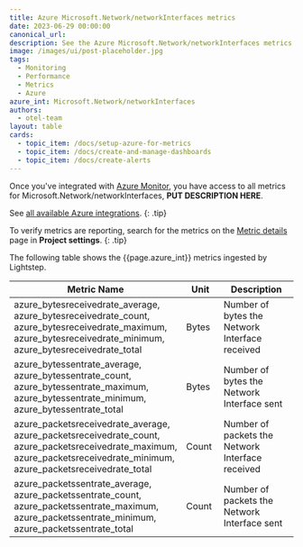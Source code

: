 ```yaml
---
title: Azure Microsoft.Network/networkInterfaces metrics
date: 2023-06-29 00:00:00
canonical_url:
description: See the Azure Microsoft.Network/networkInterfaces metrics ingested by Lightstep Observability
image: /images/ui/post-placeholder.jpg
tags:
  - Monitoring
  - Performance
  - Metrics
  - Azure
azure_int: Microsoft.Network/networkInterfaces
authors:
  - otel-team
layout: table
cards:
  - topic_item: /docs/setup-azure-for-metrics
  - topic_item: /docs/create-and-manage-dashboards
  - topic_item: /docs/create-alerts
---
```

Once you've integrated with [Azure Monitor](/docs/setup-azure-for-metrics), you have access to all metrics for Microsoft.Network/networkInterfaces, **PUT DESCRIPTION HERE**. 

See [all available Azure integrations](/docs/azure-metrics).
{: .tip}

To verify metrics are reporting, search for the metrics on the [Metric details](/docs/manage-metric-details) page in **Project settings**.
{: .tip}

The following table shows the {{page.azure_int}} metrics ingested by Lightstep.
<table class="table-aws">
<colgroup><col span="1" style="width: 35%;" /><col span="1" style="width: 15%;" /><col span="1" style="width: 35%;" /></colgroup>
  <thead>
    <th>Metric Name</th>
    <th>Unit</th>
    <th>Description</th>
  </thead>
  <tr>
    <td>azure_bytesreceivedrate_average, azure_bytesreceivedrate_count, azure_bytesreceivedrate_maximum, azure_bytesreceivedrate_minimum, azure_bytesreceivedrate_total</td>
    <td>Bytes</td>
    <td>Number of bytes the Network Interface received</td>
  </tr>
  <tr>
    <td>azure_bytessentrate_average, azure_bytessentrate_count, azure_bytessentrate_maximum, azure_bytessentrate_minimum, azure_bytessentrate_total</td>
    <td>Bytes</td>
    <td>Number of bytes the Network Interface sent</td>
  </tr>
  <tr>
    <td>azure_packetsreceivedrate_average, azure_packetsreceivedrate_count, azure_packetsreceivedrate_maximum, azure_packetsreceivedrate_minimum, azure_packetsreceivedrate_total</td>
    <td>Count</td>
    <td>Number of packets the Network Interface received</td>
  </tr>
  <tr>
    <td>azure_packetssentrate_average, azure_packetssentrate_count, azure_packetssentrate_maximum, azure_packetssentrate_minimum, azure_packetssentrate_total</td>
    <td>Count</td>
    <td>Number of packets the Network Interface sent</td>
  </tr>
</table>
